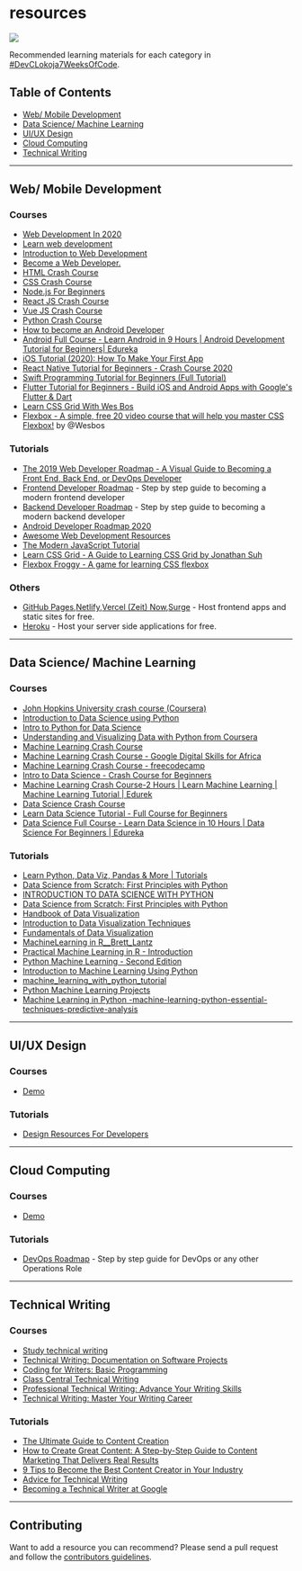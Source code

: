 # resources

![](https://cdn.hashnode.com/res/hashnode/image/upload/v1588914178079/FuU9rJRtU.png)

Recommended learning materials for each category in [#DevCLokoja7WeeksOfCode](https://github.com/devclokoja/7WeeksOfCode).

## Table of Contents

- [Web/ Mobile Development](https://github.com/devclokoja/resources#web-mobile-development)
- [Data Science/ Machine Learning](https://github.com/devclokoja/resources#data-science-machine-learning)
- [UI/UX Design](https://github.com/devclokoja/resources#uiux-design)
- [Cloud Computing](https://github.com/devclokoja/resources#cloud-computing)
- [Technical Writing](https://github.com/devclokoja/resources#technical-writing)

---

## Web/ Mobile Development

### Courses

- [Web Development In 2020](https://www.traversymedia.com/assets/images/yt-1.jpg)
- [Learn web development](https://developer.mozilla.org/en-US/docs/Learn)
- [Introduction to Web Development](https://www.coursera.org/learn/web-development)
- [Become a Web Developer.](https://www.codecademy.com/learn/paths/web-development)
- [HTML Crash Course](https://www.youtube.com/watch?v=UB1O30fR-EE&t=187s)
- [CSS Crash Course](https://www.youtube.com/watch?v=yfoY53QXEnI&t=151s)
- [Node.js For Beginners](https://www.youtube.com/watch?v=fBNz5xF-Kx4)
- [React JS Crash Course](https://www.youtube.com/watch?v=sBws8MSXN7A&t=2s)
- [Vue JS Crash Course](https://www.youtube.com/watch?v=Wy9q22isx3U&t=1217s)
- [Python Crash Course](https://www.traversymedia.com/assets/images/yt-8.jpg)
- [How to become an Android Developer](https://www.youtube.com/watch?v=VkGTiR8ZMVA)
- [Android Full Course - Learn Android in 9 Hours | Android Development Tutorial for Beginners| Edureka](https://www.youtube.com/watch?v=aS__9RbCyHg)
- [iOS Tutorial (2020): How To Make Your First App](https://www.youtube.com/watch?v=09TeUXjzpKs)
- [React Native Tutorial for Beginners - Crash Course 2020](https://www.youtube.com/watch?v=qSRrxpdMpVc)
- [Swift Programming Tutorial for Beginners (Full Tutorial)](https://www.youtube.com/watch?v=Ulp1Kimblg0)
- [Flutter Tutorial for Beginners - Build iOS and Android Apps with Google's Flutter & Dart](https://www.youtube.com/watch?v=GLSG_Wh_YWc)
- [Learn CSS Grid With Wes Bos](https://cssgrid.io/)
- [Flexbox - A simple, free 20 video course that will help you master CSS Flexbox!](https://flexbox.io/) by @Wesbos

### Tutorials

- [The 2019 Web Developer Roadmap - A Visual Guide to Becoming a Front End, Back End, or DevOps Developer](https://www.freecodecamp.org/news/2019-web-developer-roadmap/)
- [Frontend Developer Roadmap](https://roadmap.sh/frontend) - Step by step guide to becoming a modern frontend developer
- [Backend Developer Roadmap](https://roadmap.sh/backend) - Step by step guide to becoming a modern backend developer
- [Android Developer Roadmap 2020](https://github.com/mobile-roadmap/android-developer-roadmap)
- [Awesome Web Development Resources](https://github.com/mrmartineau/awesome-web-dev-resources)
- [The Modern JavaScript Tutorial](https://javascript.info/)
- [Learn CSS Grid - A Guide to Learning CSS Grid by Jonathan Suh](https://learncssgrid.com/)
- [Flexbox Froggy - A game for learning CSS flexbox](https://flexboxfroggy.com)

### Others

- [GitHub Pages](https://pages.github.com/),[Netlify](https://www.netlify.com/),[Vercel (Zeit) Now](https://vercel.com/),[Surge](https://surge.sh/) - Host frontend apps and static sites for free.
- [Heroku](https://www.heroku.com/) - Host your server side applications for free.

---

## Data Science/ Machine Learning

### Courses

- [John Hopkins University crash course (Coursera)](https://www.classcentral.com/course/data-science-crash-course-4392)
- [Introduction to Data Science using Python](https://www.udemy.com/introduction-to-data-science-using-python/)
- [Intro to Python for Data Science](https://courses.springboard.com/p/intro-to-python-course-data-science?src=hellobar)
- [Understanding and Visualizing Data with Python from Coursera](https://www.classcentral.com/course/understanding-visualization-data-12647)
- [Machine Learning Crash Course](https://developers.google.com/machine-learning/crash-course)
- [Machine Learning Crash Course - Google Digital Skills for Africa](https://learndigital.withgoogle.com/digitalskills/course/machine-learning-crash-course)
- [Machine Learning Crash Course - freecodecamp](https://www.freecodecamp.org/news/machine-learning-crash-course/)
- [Intro to Data Science - Crash Course for Beginners](https://www.youtube.com/watch?v=N6BghzuFLIg)
- [Machine Learning Crash Course-2 Hours | Learn Machine Learning | Machine Learning Tutorial | Edurek](https://www.youtube.com/watch?v=b2q5OFtxm6A)
- [Data Science Crash Course](https://www.youtube.com/watch?v=54qpyE60Ies)
- [Learn Data Science Tutorial - Full Course for Beginners](https://www.youtube.com/watch?v=ua-CiDNNj30)
- [Data Science Full Course - Learn Data Science in 10 Hours | Data Science For Beginners | Edureka](https://www.youtube.com/watch?v=-ETQ97mXXF0)

### Tutorials

- [Learn Python, Data Viz, Pandas & More | Tutorials](https://www.kaggle.com/learn/overview)
- [Data Science from Scratch: First Principles with Python](https://www.semanticscholar.org/paper/Data-Science-from-Scratch%3A-First-Principles-with-Grus/217905fe7b549d5f3d45896072518b06adb8dd98)
- [INTRODUCTION TO DATA SCIENCE WITH PYTHON](http://www.ef.uni-lj.si/media/document_files/doktorski_program/ucni_nacrti/Introduction_to_Data_Science_with_Python.pdf)
- [Data Science from Scratch: First Principles with Python](http://math.ecnu.edu.cn/~lfzhou/seminar/[Joel_Grus]_Data_Science_from_Scratch_First_Princ.pdf)
- [Handbook of Data Visualization](https://haralick.org/DV/Handbook_of_Data_Visualization.pdf)
- [Introduction to Data Visualization Techniques](https://sites.tufts.edu/gis/files/2016/02/Introduction_to_Data_Visualization.pdf)
- [Fundamentals of Data Visualization](http://dl.booktolearn.com/ebooks2/computer/graphics/9781492031086_Fundamentals_of_Data_Visualization_0a8c.pdf)
- [MachineLearning in R\_\_Brett_Lantz](https://edu.kpfu.ru/pluginfile.php/278552/mod_resource/content/1/MachineLearningR__Brett_Lantz.pdf)
- [Practical Machine Learning in R - Introduction](http://www.cs.uwyo.edu/~larsko/ml-fac/00-intro.pdf)
- [Python Machine Learning - Second Edition](http://diggerdnepr.ddns.net/wp-content/uploads/2019/02/python-machine-learning-2nd.pdf)
- [Introduction to Machine Learning Using Python](https://in.pycon.org/2011/static/files/talks/11/Introduction_To_ML_Partial_2.pdf)
- [machine_learning_with_python_tutorial](https://www.tutorialspoint.com/machine_learning_with_python/machine_learning_with_python_tutorial.pdf)
- [Python Machine Learning Projects](https://assets.digitalocean.com/books/python/machine-learning-projects-python.pdf)
- [Machine Learning in Python -machine-learning-python-essential-techniques-predictive-analysis](https://pythonizame.s3.amazonaws.com/media/Book/machine-learning-python-essential-techniques-predictive-analysis/file/008c0aac-9784-11e5-964d-04015fb6ba01.pdf)

---

## UI/UX Design

### Courses

- [Demo]()

### Tutorials

- [Design Resources For Developers](https://github.com/bradtraversy/design-resources-for-developers)

---

## Cloud Computing

### Courses

- [Demo]()

### Tutorials

- [DevOps Roadmap](https://roadmap.sh/devops) - Step by step guide for DevOps or any other Operations Role

---

## Technical Writing

### Courses

- [Study technical writing](https://developers.google.com/tech-writing/overview)
- [Technical Writing: Documentation on Software Projects](https://www.pluralsight.com/courses/technical-writing-software-documentation)
- [Coding for Writers: Basic Programming](https://www.udemy.com/course/coding-for-writers-1-basic-programming/)
- [Class Central Technical Writing](https://www.classcentral.com/course/technical-writing-7117)
- [Professional Technical Writing: Advance Your Writing Skills](https://www.udemy.com/technical-writing-and-editing/)
- [Technical Writing: Master Your Writing Career](https://www.udemy.com/technical-writing/)

### Tutorials

- [The Ultimate Guide to Content Creation](https://blog.hubspot.com/marketing/content-creation)
- [How to Create Great Content: A Step-by-Step Guide to Content Marketing That Delivers Real Results](https://www.inc.com/jeff-haden/how-to-create-great-content-a-step-by-step-guide-to-content-marketing-that-delivers-real-results.html)
- [9 Tips to Become the Best Content Creator in Your Industry](https://www.weidert.com/blog/tips-to-make-you-the-best-content-creator-in-your-industry)
- [Advice for Technical Writing](https://css-tricks.com/advice-for-technical-writing/)
- [Becoming a Technical Writer at Google](https://developers.google.com/tech-writing/becoming)

---

## Contributing

Want to add a resource you can recommend? Please send a pull request and follow the [contributors guidelines](/CONTRIBUTING.md).
